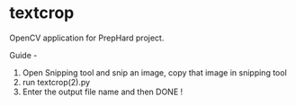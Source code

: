 # textcrop

OpenCV application for PrepHard project.

Guide - 
1) Open Snipping tool and snip an image, copy that image in snipping tool
2) run textcrop(2).py
3) Enter the output file name and then
DONE !
